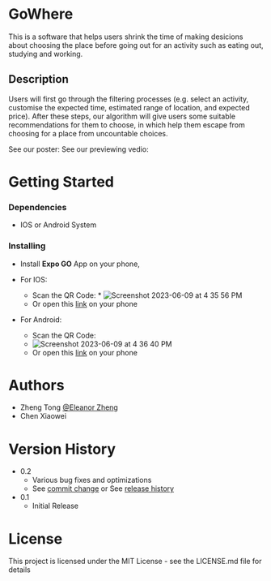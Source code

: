 # GoWhere

This is a software that helps users shrink the time of making desicions about choosing the place before going out for an activity such as eating out, studying and working.

## Description

Users will first go through the filtering processes (e.g. select an activity, customise the expected time, estimated range of location, and expected price). After these steps, our algorithm will give users some suitable recommendations for them to choose, in which help them escape from choosing for a place from uncountable choices.

See our poster:
See our previewing vedio:

# Getting Started

### Dependencies

* IOS or Android System

### Installing

* Install **Expo GO** App on your phone,

* For IOS:
    * Scan the QR Code:
            * ![Screenshot 2023-06-09 at 4 35 56 PM](https://github.com/Eleanoritsme/GoWhere5635/assets/122248712/44cb6f3b-6a10-4291-9969-6f6d18c41c44)
    * Or open this [link](exp://u.expo.dev/update/45aea5ad-c510-4aaa-81ef-3acd54e1cfaf) on your phone


* For Android:
    * Scan the QR Code:
     * ![Screenshot 2023-06-09 at 4 36 40 PM](https://github.com/Eleanoritsme/GoWhere5635/assets/122248712/8c0b59bc-feb7-4320-bf78-4cea298b3ddc)
    * Or open this [link](exp://u.expo.dev/update/c791a50a-8a98-4710-b8de-f973248052b7) on your phone

# Authors

* Zheng Tong [@Eleanor Zheng](https://www.linkedin.com/in/tong-zheng-eleanor/)
* Chen Xiaowei []()

# Version History

* 0.2
    * Various bug fixes and optimizations
    * See [commit change]() or See [release history]()
* 0.1
    * Initial Release

# License

This project is licensed under the MIT License - see the LICENSE.md file for details

  

